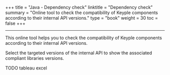 +++
title = "Java - Dependency check"
linktitle = "Dependency check"
summary = "Online tool to check the compatibility of Keyple components according to their internal API versions."
type = "book"
weight = 30
toc = false
+++

---
This online tool helps you to check the compatibility of Keyple components according to their internal API versions.

Select the targeted versions of the internal API to show the associated compliant libraries versions.

TODO tableau excel
